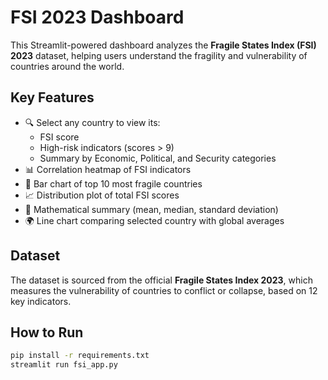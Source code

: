 #  FSI 2023 Dashboard

This Streamlit-powered dashboard analyzes the **Fragile States Index (FSI) 2023** dataset, helping users understand the fragility and vulnerability of countries around the world.

##  Key Features

- 🔍 Select any country to view its:
  - FSI score
  - High-risk indicators (scores > 9)
  - Summary by Economic, Political, and Security categories
- 📊 Correlation heatmap of FSI indicators
- 🚨 Bar chart of top 10 most fragile countries
- 📈 Distribution plot of total FSI scores
- 📐 Mathematical summary (mean, median, standard deviation)
- 🌍 Line chart comparing selected country with global averages

## Dataset

The dataset is sourced from the official **Fragile States Index 2023**, which measures the vulnerability of countries to conflict or collapse, based on 12 key indicators.

## How to Run

```bash
pip install -r requirements.txt
streamlit run fsi_app.py
